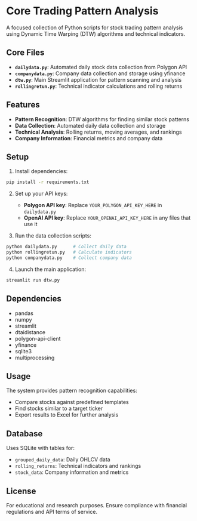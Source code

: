 # Core Trading Pattern Analysis

A focused collection of Python scripts for stock trading pattern analysis using Dynamic Time Warping (DTW) algorithms and technical indicators.

## Core Files

- **`dailydata.py`**: Automated daily stock data collection from Polygon API
- **`companydata.py`**: Company data collection and storage using yfinance
- **`dtw.py`**: Main Streamlit application for pattern scanning and analysis
- **`rollingretun.py`**: Technical indicator calculations and rolling returns

## Features

- **Pattern Recognition**: DTW algorithms for finding similar stock patterns
- **Data Collection**: Automated daily data collection and storage
- **Technical Analysis**: Rolling returns, moving averages, and rankings
- **Company Information**: Financial metrics and company data

## Setup

1. Install dependencies:
```bash
pip install -r requirements.txt
```

2. Set up your API keys:
   - **Polygon API key**: Replace `YOUR_POLYGON_API_KEY_HERE` in `dailydata.py`
   - **OpenAI API key**: Replace `YOUR_OPENAI_API_KEY_HERE` in any files that use it

3. Run the data collection scripts:
```bash
python dailydata.py      # Collect daily data
python rollingretun.py   # Calculate indicators
python companydata.py    # Collect company data
```

4. Launch the main application:
```bash
streamlit run dtw.py
```

## Dependencies

- pandas
- numpy
- streamlit
- dtaidistance
- polygon-api-client
- yfinance
- sqlite3
- multiprocessing

## Usage

The system provides pattern recognition capabilities:
- Compare stocks against predefined templates
- Find stocks similar to a target ticker
- Export results to Excel for further analysis

## Database

Uses SQLite with tables for:
- `grouped_daily_data`: Daily OHLCV data
- `rolling_returns`: Technical indicators and rankings
- `stock_data`: Company information and metrics

## License

For educational and research purposes. Ensure compliance with financial regulations and API terms of service.
